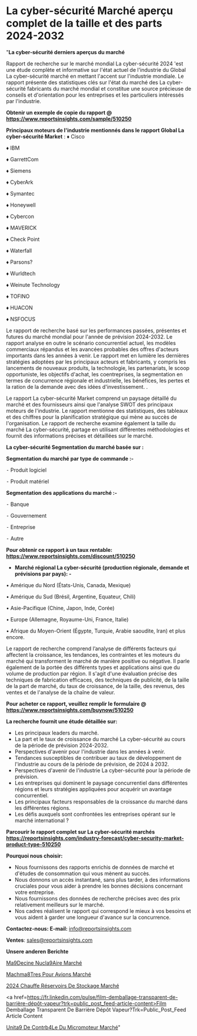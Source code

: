# La cyber-sécurité Marché aperçu complet de la taille et des parts 2024-2032

"<strong>La cyber-sécurité derniers aperçus du marché</strong>

Rapport de recherche sur le marché mondial La cyber-sécurité 2024 'est une étude complète et informative sur l'état actuel de l'industrie du Global La cyber-sécurité marché en mettant l'accent sur l'industrie mondiale. Le rapport présente des statistiques clés sur l'état du marché des La cyber-sécurité fabricants du marché mondial et constitue une source précieuse de conseils et d'orientation pour les entreprises et les particuliers intéressés par l'industrie.

<strong>Obtenir un exemple de copie du rapport @ <a href=https://www.reportsinsights.com/sample/510250>https://www.reportsinsights.com/sample/510250</a></strong>

<strong>Principaux moteurs de l'industrie mentionnés dans le rapport Global La cyber-sécurité Market</strong> :
♦ Cisco

♦ IBM

♦ GarrettCom

♦ Siemens

♦ CyberArk

♦ Symantec

♦ Honeywell

♦ Cybercon

♦ MAVERICK

♦ Check Point

♦ Waterfall

♦ Parsons?

♦ Wurldtech

♦ Weinute Technology

♦ TOFINO

♦ HUACON

♦ NSFOCUS

Le rapport de recherche basé sur les performances passées, présentes et futures du marché mondial pour l'année de prévision 2024-2032. Le rapport analyse en outre le scénario concurrentiel actuel, les modèles commerciaux répandus et les avancées probables des offres d'acteurs importants dans les années à venir. Le rapport met en lumière les dernières stratégies adoptées par les principaux acteurs et fabricants, y compris les lancements de nouveaux produits, la technologie, les partenariats, le scoop opportuniste, les objectifs d'achat, les coentreprises, la segmentation en termes de concurrence régionale et industrielle, les bénéfices, les pertes et la ration de la demande avec des idées d'investissement. .

Le rapport La cyber-sécurité Market comprend un paysage détaillé du marché et des fournisseurs ainsi que l'analyse SWOT des principaux moteurs de l'industrie. Le rapport mentionne des statistiques, des tableaux et des chiffres pour la planification stratégique qui mène au succès de l'organisation. Le rapport de recherche examine également la taille du marché La cyber-sécurité, partage en utilisant différentes méthodologies et fournit des informations précises et détaillées sur le marché.

<strong>La cyber-sécurité Segmentation du marché basée sur :</strong>

<strong>Segmentation du marché par type de commande :-</strong>

⁃ Produit logiciel

⁃ Produit matériel

<strong>Segmentation des applications du marché :-</strong>

⁃ Banque

⁃ Gouvernement

⁃ Entreprise

⁃ Autre

<strong>Pour obtenir ce rapport à un taux rentable: <a href=https://www.reportsinsights.com/discount/510250>https://www.reportsinsights.com/discount/510250</a></strong>
<ul>
  <li><strong>Marché régional La cyber-sécurité (production régionale, demande et prévisions par pays): -</strong></li>
</ul>
• Amérique du Nord (États-Unis, Canada, Mexique)

• Amérique du Sud (Brésil, Argentine, Equateur, Chili)

• Asie-Pacifique (Chine, Japon, Inde, Corée)

• Europe (Allemagne, Royaume-Uni, France, Italie)

• Afrique du Moyen-Orient (Égypte, Turquie, Arabie saoudite, Iran) et plus encore.

Le rapport de recherche comprend l’analyse de différents facteurs qui affectent la croissance, les tendances, les contraintes et les moteurs du marché qui transforment le marché de manière positive ou négative. Il parle également de la portée des différents types et applications ainsi que du volume de production par région. Il s'agit d'une évaluation précise des techniques de fabrication efficaces, des techniques de publicité, de la taille de la part de marché, du taux de croissance, de la taille, des revenus, des ventes et de l'analyse de la chaîne de valeur.

<strong>Pour acheter ce rapport, veuillez remplir le formulaire @   <a href=https://www.reportsinsights.com/buynow/510250>https://www.reportsinsights.com/buynow/510250</a></strong>

<strong>La recherche fournit une étude détaillée sur:</strong>
<ul>
  <li>Les principaux leaders du marché.</li>
  <li>La part et le taux de croissance du marché La cyber-sécurité au cours de la période de prévision 2024-2032.</li>
  <li>Perspectives d'avenir pour l'industrie dans les années à venir.</li>
  <li>Tendances susceptibles de contribuer au taux de développement de l'industrie au cours de la période de prévision, de 2024 à 2032.</li>
  <li>Perspectives d'avenir de l'industrie La cyber-sécurité pour la période de prévision.</li>
  <li>Les entreprises qui dominent le paysage concurrentiel dans différentes régions et leurs stratégies appliquées pour acquérir un avantage concurrentiel.</li>
  <li>Les principaux facteurs responsables de la croissance du marché dans les différentes régions.</li>
  <li>Les défis auxquels sont confrontées les entreprises opérant sur le marché international ?</li>
</ul>

<strong>Parcourir le rapport complet sur La cyber-sécurité marchés <a href=https://reportsinsights.com/industry-forecast/cyber-security-market-product-type-510250>https://reportsinsights.com/industry-forecast/cyber-security-market-product-type-510250</a></strong>

<strong>Pourquoi nous choisir:</strong>
<ul>
  <li>Nous fournissons des rapports enrichis de données de marché et d'études de consommation qui vous mènent au succès.</li>
  <li>Nous donnons un accès instantané, sans plus tarder, à des informations cruciales pour vous aider à prendre les bonnes décisions concernant votre entreprise.</li>
  <li>Nous fournissons des données de recherche précises avec des prix relativement meilleurs sur le marché.</li>
  <li>Nos cadres réalisent le rapport qui correspond le mieux à vos besoins et vous aident à garder une longueur d'avance sur la concurrence.</li>
</ul>
<strong>Contactez-nous:
</strong><strong>E-mail:</strong> <a href=mailto:info@reportsinsights.com>info@reportsinsights.com</a>

<strong>Ventes</strong>: <a href=mailto:sales@reportsinsights.com>sales@reportsinsights.com</a>

<strong>Unsere anderen Berichte</strong>

<a href=https://www.linkedin.com/pulse/m%C3%A9decine-nucl%C3%A9aire-march%C3%A9-perspectives-de-zedff/>Ma9Decine Nucla9Aire Marché</a>

<a href=https://www.linkedin.com/pulse/machm%C3%A8tres-pour-avions-march%C3%A9-2024-part-croissance-0a3kc/>Machma8Tres Pour Avions Marché</a>

<a href=https://www.linkedin.com/pulse/2024-chauffe-réservoirs-de-stockage-marché-okbec/>2024 Chauffe Réservoirs De Stockage Marché</a>

<a href=https://fr.linkedin.com/pulse/film-demballage-transparent-de-barrière-dépôt-vapeur?trk=public_post_feed-article-content>Film Demballage Transparent De Barrière Dépôt Vapeur?Trk=Public_Post_Feed Article Content</a>

<a href=https://www.linkedin.com/pulse/unit%C3%A9-de-contr%C3%B4le-du-micromoteur-march%C3%A9paysage-g3bff/>Unita9 De Contrb4Le Du Micromoteur Marché</a>"
